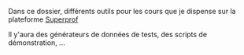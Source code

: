 Dans ce dossier, différents outils pour les cours que je dispense 
sur la plateforme [Superprof](http://www.superprof.fr)

Il y'aura des générateurs de données de tests, des scripts de démonstration, ...
